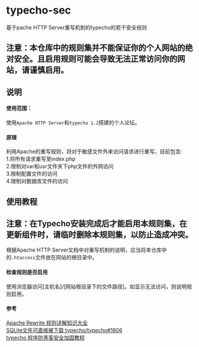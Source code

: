 # typecho-sec
基于pache HTTP Server重写机制的typecho的若干安全规则
## 注意：本仓库中的规则集并不能保证你的个人网站的绝对安全。且启用规则可能会导致无法正常访问你的网站，请谨慎启用。

## 说明

#### 使用范围：
使用`Apache HTTP Server`和`typecho 1.2`搭建的个人论坛。
#### 原理
利用Apache的重写规则，将对于敏感文件外来访问请求进行重写。目前包含:  
1.将所有请求重写至index.php  
2.限制对var和usr文件夹下php文件的外网访问  
3.限制配置文件的访问  
4.限制对数据库文件的访问

## 使用教程
## 注意：在Typecho安装完成后才能启用本规则集，在更新组件时，请临时删除本规则集，以防止造成冲突。
根据Apache HTTP Server文档中对重写机制的说明，应当将本仓库中的`.htaccess`文件放在网站的根目录中。
#### 检查规则是否启用
使用浏览器访问[主机名]/[网站根目录下的文件路径]。如显示无法访问，则说明规则启用。


#### 参考
[Apache Rewrite 规则详解知识大全](https://www.cnblogs.com/zqw111/p/10919107.html)  
[SQLite文件可直接被下载 typecho/typecho#1806](https://github.com/typecho/typecho/issues/1806)  
[typecho 程序防黑客安全加固教程](https://www.80srz.com/posts/632.html)  




